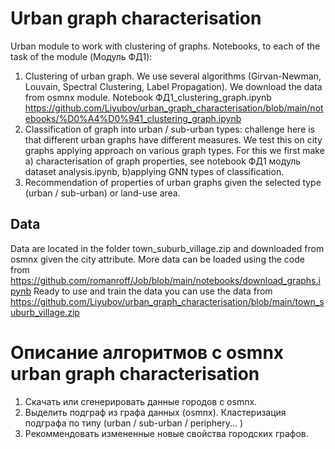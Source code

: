 # Urban graph characterisation

Urban module to work with clustering of graphs.
Notebooks, to each of the task of the module (Модуль ФД1):


1. Сlustering of urban graph. We use several algorithms (Girvan-Newman, Louvain, Spectral Clustering, Label Propagation). We download the data from osmnx module. Notebook ФД1_clustering_graph.ipynb https://github.com/Liyubov/urban_graph_characterisation/blob/main/notebooks/%D0%A4%D0%941_clustering_graph.ipynb 
2. Classification of graph into urban / sub-urban types: challenge here is that different urban graphs have different measures. We test this on city graphs applying approach on various graph types. For this we first make a) characterisation of graph properties, see notebook ФД1 модуль dataset analysis.ipynb, b)applying GNN types of classification. 
3. Recommendation of properties of urban graphs given the selected type (urban / sub-urban) or land-use area. 


## Data 

Data are located in the folder town_suburb_village.zip and downloaded from osmnx given the city attribute. 
More data can be loaded using the code from https://github.com/romanroff/Job/blob/main/notebooks/download_graphs.ipynb
Ready to use and train the data you can use the data from 
https://github.com/Liyubov/urban_graph_characterisation/blob/main/town_suburb_village.zip

# Описание алгоритмов с osmnx urban graph characterisation 

1. Скачать или сгенерировать данные городов с osmnx.
2. Выделить подграф из графа данных (osmnx).
    Кластеризация подграфа по типу (urban / sub-urban / periphery... )
3. Рекоммендовать измененные новые свойства городских графов.

